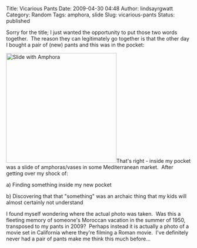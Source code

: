 Title: Vicarious Pants
Date: 2009-04-30 04:48
Author: lindsayrgwatt
Category: Random
Tags: amphora, slide
Slug: vicarious-pants
Status: published

Sorry for the title; I just wanted the opportunity to put those two words together.  The reason they can legitimately go together is that the other day I bought a pair of (new) pants and this was in the pocket:

<img src="{static}/images/2009/04/kodachrome_1-300x299.jpg" title="Slide with Amphora" class="aligncenter size-medium " width="300" height="299" alt="Slide with Amphora" />That's right - inside my pocket was a slide of amphoras/vases in some Mediterranean market.  After getting over my shock of:

a\) Finding something inside my new pocket

b\) Discovering that that "something" was an archaic thing that my kids will almost certainly not understand

I found myself wondering where the actual photo was taken.  Was this a fleeting memory of someone's Moroccan vacation in the summer of 1950, transposed to my pants in 2009?  Perhaps instead it is actually a photo of a movie set in California where they're filming a Roman movie.  I've definitely never had a pair of pants make me think this much before...
